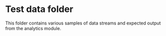 # Test data folder

This folder contains various samples of data streams and expected output from the analytics module.
